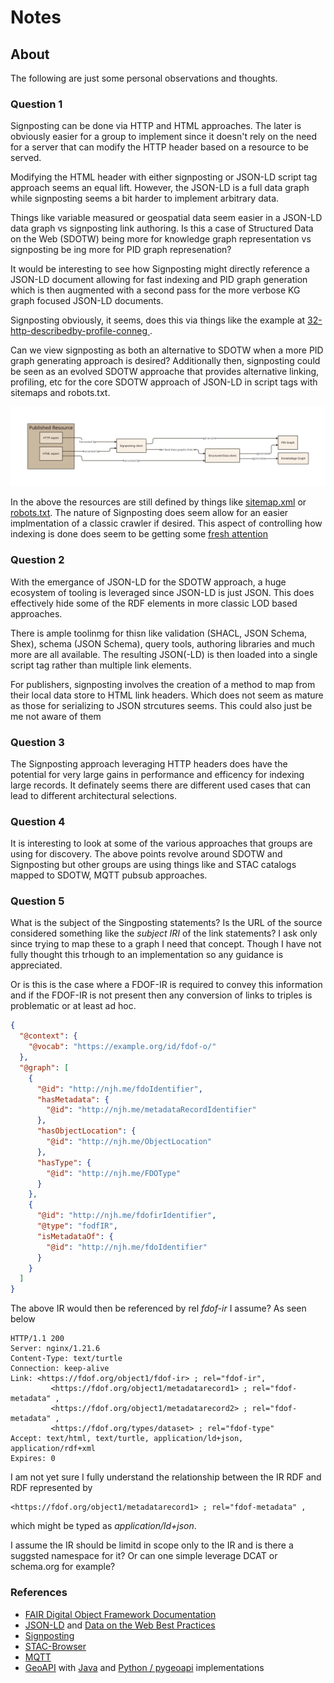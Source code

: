 # Notes

## About

The following are just some personal observations and thoughts.

### Question 1

Signposting can be done via HTTP and HTML approaches.  The later
is obviously easier for a group to implement since it doesn't rely
on the need for a server that can modify the HTTP header based on a
resource to be served.

Modifying the HTML header with either signposting or JSON-LD
script tag approach seems an equal lift.  However, the JSON-LD is a full
data graph while signposting seems a bit harder to implement arbitrary data.

Things like variable measured or geospatial data seem easier in a JSON-LD
data graph vs signposting link authoring.  Is this a case of
Structured Data on the Web (SDOTW) being
more for knowledge graph representation vs signposting be ing more for
PID graph represenation?

It would be interesting to see how Signposting might directly
reference a JSON-LD document allowing for fast indexing and PID graph
generation which is then augmented with a second pass for the more
verbose KG graph focused JSON-LD documents.

Signposting obviously, it seems, does this via things like the example
at [32-http-describedby-profile-conneg
](https://s11.no/2022/a2a-fair-metrics/32-http-describedby-profile-conneg/).

Can we view signposting as both an alternative to SDOTW when a more
PID graph generating approach is desired?  Additionally then, signposting
could be seen as an evolved SDOTW approache that provides alternative
linking, profiling, etc for the core SDOTW approach of JSON-LD in
script tags with sitemaps and robots.txt.  

![image](./images/concept.svg)

In the above the resources are still defined by things
like [sitemap.xml](https://sitemaps.org/) or
[robots.txt](https://www.rfc-editor.org/rfc/rfc9309.html). The nature of
Signposting does seem allow for an easier implmentation
of a classic crawler if desired.  This aspect of controlling how
indexing is done does seem to be getting some [fresh attention](https://blog.google/technology/ai/ai-web-publisher-controls-sign-up/)


### Question 2

With the emergance of JSON-LD for the SDOTW approach, a huge ecosystem of
tooling is leveraged since JSON-LD is just JSON. This does effectively hide
some of the RDF elements in more classic LOD based approaches.

There is ample toolinmg for thisn like validation (SHACL, JSON Schema, Shex),
schema (JSON Schema), query tools, authoring libraries and much more are all
available.  The resulting JSON(-LD) is then loaded into a single script tag
rather than multiple link elements. 

For publishers, signposting involves the creation of a method to map
from their local data store to HTML link headers.  Which does not seem as
mature as those for serializing to JSON strcutures seems.   This could also
just be me not aware of them


### Question 3

The Signposting approach leveraging HTTP headers does have the potential for
very large gains in performance and efficency for indexing large records.
It definately seems there are different used cases that can lead to
different architectural selections.

### Question 4

It is interesting to look at some of the various approaches that groups
are using for discovery.  The above points revolve around SDOTW and Signposting
but other groups are using things like and STAC catalogs mapped to SDOTW,
MQTT pubsub approaches.

### Question 5

What is the subject of the Singposting statements?  Is the URL of the source
considered something like the  _subject IRI_ of the link statements?
I ask only since trying to map these to a graph I need that concept.  Though
I have not fully thought this trhough to an implementation so any guidance is
appreciated. 

Or is this is the case where a FDOF-IR is required to convey this information
and if the FDOF-IR is not present then any conversion of links to triples is 
problematic or at least ad hoc.  


```JSON
{
  "@context": {
    "@vocab": "https://example.org/id/fdof-o/"
  },
  "@graph": [
    {
      "@id": "http://njh.me/fdoIdentifier",
      "hasMetadata": {
        "@id": "http://njh.me/metadataRecordIdentifier"
      },
      "hasObjectLocation": {
        "@id": "http://njh.me/ObjectLocation"
      },
      "hasType": {
        "@id": "http://njh.me/FDOType"
      }
    },
    {
      "@id": "http://njh.me/fdofirIdentifier",
      "@type": "fodfIR",
      "isMetadataOf": {
        "@id": "http://njh.me/fdoIdentifier"
      }
    }
  ]
}
```

The above IR would then be referenced by rel  _fdof-ir_ I assume?
As seen below

```
HTTP/1.1 200
Server: nginx/1.21.6
Content-Type: text/turtle
Connection: keep-alive
Link: <https://fdof.org/object1/fdof-ir> ; rel="fdof-ir",
         <https://fdof.org/object1/metadatarecord1> ; rel="fdof-metadata" ,
         <https://fdof.org/object1/metadatarecord2> ; rel="fdof-metadata" ,
         <https://fdof.org/types/dataset> ; rel="fdof-type"
Accept: text/html, text/turtle, application/ld+json, application/rdf+xml
Expires: 0
```

I am not yet sure I fully understand the relationship between the IR RDF
and RDF represented by 

```
<https://fdof.org/object1/metadatarecord1> ; rel="fdof-metadata" ,
```

which might be typed as _application/ld+json_.

I assume the IR should be limitd in scope only to the IR and is there a 
suggsted namespace for it?   Or can one simple leverage DCAT or schema.org for 
example?   



### References

* [FAIR Digital Object Framework Documentation](https://fairdigitalobjectframework.org/)
* [JSON-LD](https://json-ld.org/) and [Data on the Web Best Practices](https://www.w3.org/TR/dwbp/)
* [Signposting](https://signposting.org/)
* [STAC-Browser](https://github.com/radiantearth/stac-browser) 
* [MQTT](https://mqtt.org/)
* [GeoAPI](https://www.geoapi.org/) with [Java](https://www.geoapi.org/3.0/javadoc/org.opengis.geoapi/module-summary.html) and [Python / pygeoapi](https://pygeoapi.io/) implementations

